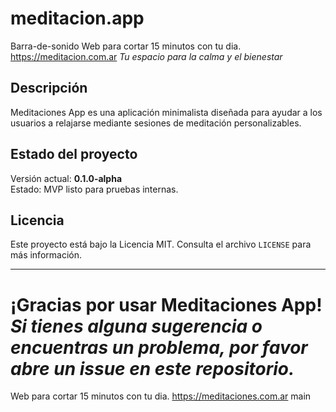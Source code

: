 # meditacion.app
Barra-de-sonido
Web para cortar 15 minutos con tu dia.
 https://meditacion.com.ar
_Tu espacio para la calma y el bienestar_

## Descripción
Meditaciones App es una aplicación minimalista diseñada para ayudar a los usuarios a relajarse mediante sesiones de meditación personalizables.

## Estado del proyecto
Versión actual: **0.1.0-alpha**  
Estado: MVP listo para pruebas internas.

## Licencia
Este proyecto está bajo la Licencia MIT. Consulta el archivo `LICENSE` para más información.

---

**¡Gracias por usar Meditaciones App!**  
_Si tienes alguna sugerencia o encuentras un problema, por favor abre un issue en este repositorio._
=======
Web para cortar 15 minutos con tu dia. https://meditaciones.com.ar
 main
